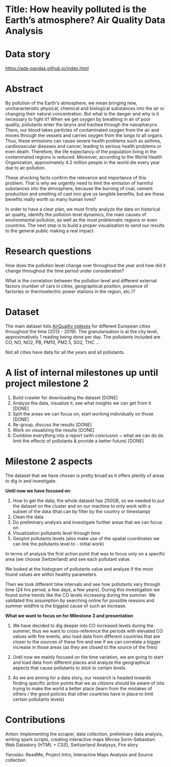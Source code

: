 # Title: How heavily polluted is the Earth’s atmosphere? Air Quality Data Analysis

# Data story
https://ada-pandas.github.io/index.html

# Abstract
By pollution of the Earth's atmosphere, we mean bringing new, uncharacteristic physical, chemical and biological substances into the air or changing their natural concentration. But what is the danger and why is it necessary to fight it? 
When we get oxygen by breathing in air of poor quality, pollutants enter the larynx and trachea through the nasopharynx. There, our blood takes particles of contaminated oxygen from the air and moves through the vessels and carries oxygen from the lungs to all organs. Thus, these emissions can cause severe health problems such as asthma, cardiovascular diseases and cancer, leading to serious health problems or even death. Therefore, the life expectancy of the population living in the contaminated regions is reduced. Moreover, according to the World Health Organization, approximately 4.2 million people in the world die every year due to air pollution.

These shocking facts confirm the relevance and importance of this problem. That is why we urgently need to limit the emission of harmful substances into the atmosphere, because the burning of coal, cement production and smelting of cast iron give us tangible benefits, but are these benefits really worth so many human lives?

In order to have a clear plan, we must firstly analyze the data on historical air quality, identify the pollution level dynamics, the main causes of environmental pollution, as well as the most problematic regions or even countries. The next step is to build a proper visualisation to send our results to the general public making a real impact.

# Research questions
How does the pollution level change over throughout the year and how did it change throughout the time period under consideration?

What is the correlation between the pollution level and different external factors (number of cars in cities, geographical position, presence of factories or thermoelectric power stations in the region, etc.)?

# Dataset
The main dataset lists [AirQuality indexes](http://discomap.eea.europa.eu/map/fme/AirQualityExport.htm) for different European cities throughout the time (2013 - 2019). The granularisation is at the city level, approximatively 1 reading being done per day. The pollutants included are CO, NO, NO2, PB, PM10, PM2.5, SO2, THC ...

Not all cities have data for all the years and all pollutants.

# A list of internal milestones up until project milestone 2

1. Build crawler for downloading the dataset [DONE]
2. Analyze the data, visualize it, see what insights we can get from it [DONE]
3. Split the areas we can focus on, start working individually on those [DONE]
4. Re-group, discuss the results [DONE]
5. Work on visualizing the results [DONE]
6. Combine everything into a report (with conclusion ~ what we can do do limit the effects of pollutants & provide a better future) [DONE]


# Milestone 2 aspects
The dataset that we have chosen is pretty broad as it offers plently of areas to dig in and investigate. 

**Until now we have focused on**:
1. How to get the data; the whole dataset has 250GB, so we needed to put the dataset on the cluster and on our machine to only work with a subset of the data (that can by filter by the country or timestamp)
2. Clean the data
3. Do preliminary analysis and investigate further areas that we can focus on
4. Visualization pollutants level through time
5. Geoplot pollutants levels (also make use of the spatial coordinates we can link the pollutants level to - initial work)


In terms of analysis the first action point that was to focus only on a specific area (we choose Switzerland) and see each pollutant value. 

We looked at the histogram of pollutants value and analyze if the most found values are within healthy parameters. 

Then we took different time intervals and see how pollutants vary through time (24 hrs period, a few days, a few years). During this investigation we found some trends like the CO levels increasing during the summer. We validated this assumption by searching online for possible reasons and summer wildfire is the biggest cause of such an increase.

**What we want to focus on for Milestone 3 and presentation**
 
 1. We have decided to dig deeper into CO increased levels during the summer, thus we want to cross-reference the periods with elevated CO values with fire events, also load data from different countries that are closer to the sources of these fire and see if we can correlate a bigger increase in those areas (as they are closed to the source of the fires)

 2. Until now we mainly focused on the time variation, we are going to start and load data from different places and analyze the geographical aspects that cause pollutants to stick to certain levels.

 3. As we are aiming for a data story, our research is headed towards finding specific action points that we as citizens should be aware of into trying to make the world a better place (learn from the mistakes of others / the good policies that other countries have in place to limit certain pollutants levels)


# Contributions
Anton: Implementing the scraper, data collection, preliminary data analysis, writing spark scripts, creating interactive maps
Mircea Sorin-Sebastian: Web Datastory (HTML + CSS), Switzerland Analysys, Fire story

Yaroslav: ReadMe, Project Intro, Interactive Maps Analysis and Source collection 